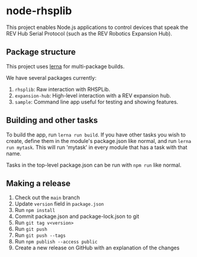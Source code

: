 # node-rhsplib

This project enables Node.js applications to control devices that speak the REV Hub Serial Protocol (such as the REV Robotics Expansion Hub).

## Package structure

This project uses [lerna](https://lerna.js.org) for
multi-package builds.

We have several packages currently:

1. `rhsplib`: Raw interaction with RHSPLib.
2. `expansion-hub`: High-level interaction with a REV expansion hub.
3. `sample`: Command line app useful for testing and showing features.

## Building and other tasks

To build the app, run `lerna run build`.
If you have other tasks you wish to create, define 
them in the module's package.json like normal, and run 
`lerna run mytask`. This will run 'mytask' in every
module that has a task with that name.

Tasks in the top-level package.json can be run with 
`npm run` like normal.

## Making a release

1. Check out the `main` branch
2. Update `version` field in `package.json`
3. Run `npm install`
4. Commit package.json and package-lock.json to git
5. Run `git tag v<version>`
6. Run `git push`
7. Run `git push --tags`
8. Run `npm publish --access public`
9. Create a new release on GitHub with an explanation of the changes
